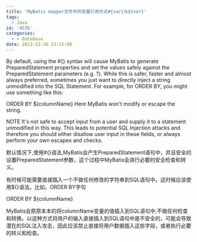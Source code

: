 ```yaml
---
title: 'MyBatis mapper文件中的变量引用方式#{var}与${var}'
tags:
  - Java
id: '4576'
categories:
  - - Database
date: 2013-12-26 23:15:00
---
```



<!-- more -->
By default, using the #{} syntax will cause MyBatis to generate PreparedStatement properties and set the values safely against the PreparedStatement parameters (e.g. ?). While this is safer, faster and almost always preferred, sometimes you just want to directly inject a string unmodified into the SQL Statement. For example, for ORDER BY, you might use something like this:

ORDER BY ${columnName}
Here MyBatis won't modify or escape the string.

NOTE It's not safe to accept input from a user and supply it to a statement unmodified in this way. This leads to potential SQL Injection attacks and therefore you should either disallow user input in these fields, or always perform your own escapes and checks.

默认情况下,使用#{}语法,MyBatis会产生PreparedStatement语句中，并且安全的设置PreparedStatement参数，这个过程中MyBatis会进行必要的安全检查和转义。

有时候可能需要直接插入一个不做任何修改的字符串到SQL语句中。这时候应该使用${}语法。比如，ORDER BY字句

ORDER BY ${columnName}

MyBatis会原原本本的将columnName变量的值插入到SQL语句中,不做任何检查和转换。以这种方式将用户的输入直接插入到SQL语句中是不安全的，可能会导致潜在的SQL注入攻击，因此应该禁止直接将用户数据插入这些字段，或者执行必要的转义和检查。